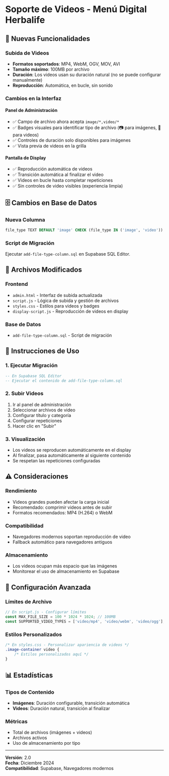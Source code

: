 # Soporte de Videos - Menú Digital Herbalife

## 🎥 Nuevas Funcionalidades

### Subida de Videos
- **Formatos soportados**: MP4, WebM, OGV, MOV, AVI
- **Tamaño máximo**: 100MB por archivo
- **Duración**: Los videos usan su duración natural (no se puede configurar manualmente)
- **Reproducción**: Automática, en bucle, sin sonido

### Cambios en la Interfaz

#### Panel de Administración
- ✅ Campo de archivo ahora acepta `image/*,video/*`
- ✅ Badges visuales para identificar tipo de archivo (📷 para imágenes, 🎥 para videos)
- ✅ Controles de duración solo disponibles para imágenes
- ✅ Vista previa de videos en la grilla

#### Pantalla de Display
- ✅ Reproducción automática de videos
- ✅ Transición automática al finalizar el video
- ✅ Videos en bucle hasta completar repeticiones
- ✅ Sin controles de video visibles (experiencia limpia)

## 🗄️ Cambios en Base de Datos

### Nueva Columna
```sql
file_type TEXT DEFAULT 'image' CHECK (file_type IN ('image', 'video'))
```

### Script de Migración
Ejecutar `add-file-type-column.sql` en Supabase SQL Editor.

## 📁 Archivos Modificados

### Frontend
- `admin.html` - Interfaz de subida actualizada
- `script.js` - Lógica de subida y gestión de archivos
- `styles.css` - Estilos para videos y badges
- `display-script.js` - Reproducción de videos en display

### Base de Datos
- `add-file-type-column.sql` - Script de migración

## 🚀 Instrucciones de Uso

### 1. Ejecutar Migración
```sql
-- En Supabase SQL Editor
-- Ejecutar el contenido de add-file-type-column.sql
```

### 2. Subir Videos
1. Ir al panel de administración
2. Seleccionar archivos de video
3. Configurar título y categoría
4. Configurar repeticiones
5. Hacer clic en "Subir"

### 3. Visualización
- Los videos se reproducen automáticamente en el display
- Al finalizar, pasa automáticamente al siguiente contenido
- Se respetan las repeticiones configuradas

## ⚠️ Consideraciones

### Rendimiento
- Videos grandes pueden afectar la carga inicial
- Recomendado: comprimir videos antes de subir
- Formatos recomendados: MP4 (H.264) o WebM

### Compatibilidad
- Navegadores modernos soportan reproducción de video
- Fallback automático para navegadores antiguos

### Almacenamiento
- Los videos ocupan más espacio que las imágenes
- Monitorear el uso de almacenamiento en Supabase

## 🔧 Configuración Avanzada

### Límites de Archivo
```javascript
// En script.js - Configurar límites
const MAX_FILE_SIZE = 100 * 1024 * 1024; // 100MB
const SUPPORTED_VIDEO_TYPES = ['video/mp4', 'video/webm', 'video/ogg'];
```

### Estilos Personalizados
```css
/* En styles.css - Personalizar apariencia de videos */
.image-container video {
    /* Estilos personalizados aquí */
}
```

## 📊 Estadísticas

### Tipos de Contenido
- **Imágenes**: Duración configurable, transición automática
- **Videos**: Duración natural, transición al finalizar

### Métricas
- Total de archivos (imágenes + videos)
- Archivos activos
- Uso de almacenamiento por tipo

---

**Versión**: 2.0  
**Fecha**: Diciembre 2024  
**Compatibilidad**: Supabase, Navegadores modernos 
